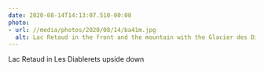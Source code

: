 ```yaml
---
date: 2020-08-14T14:13:07.510-00:00
photo:
- url: //media/photos/2020/08/14/ba41m.jpg
  alt: Lac Retaud in the front and the mountain with the Glacier des Diablerets in the back. The picture is upside down so the the reflexion in the lac looks like being the sky
---
```

Lac Retaud in Les Diablerets upside down 
